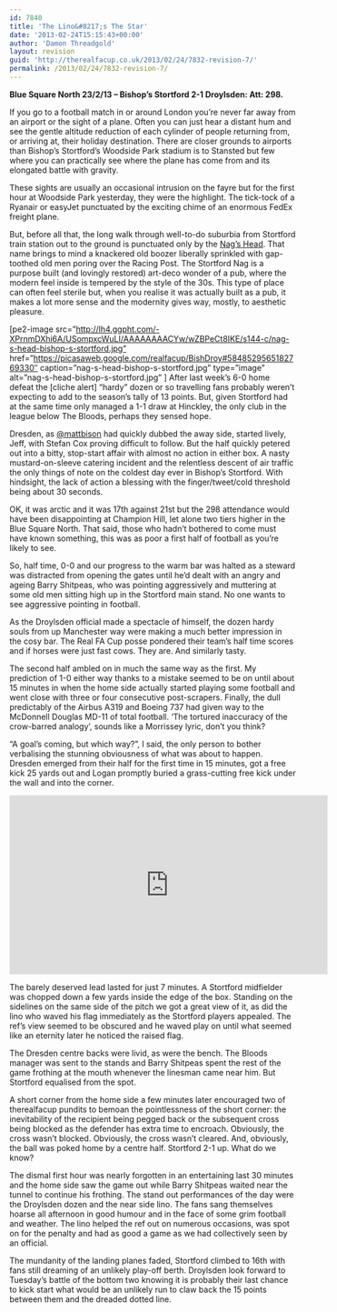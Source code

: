 ```yaml
---
id: 7840
title: 'The Lino&#8217;s The Star'
date: '2013-02-24T15:15:43+00:00'
author: 'Damon Threadgold'
layout: revision
guid: 'http://therealfacup.co.uk/2013/02/24/7832-revision-7/'
permalink: /2013/02/24/7832-revision-7/
---
```


**Blue Square North 23/2/13 – Bishop’s Stortford 2-1 Droylsden: Att: 298.**

If you go to a football match in or around London you’re never far away from an airport or the sight of a plane. Often you can just hear a distant hum and see the gentle altitude reduction of each cylinder of people returning from, or arriving at, their holiday destination. There are closer grounds to airports than Bishop’s Stortford’s Woodside Park stadium is to Stansted but few where you can practically see where the plane has come from and its elongated battle with gravity.

These sights are usually an occasional intrusion on the fayre but for the first hour at Woodside Park yesterday, they were the highlight. The tick-tock of a Ryanair or easyJet punctuated by the exciting chime of an enormous FedEx freight plane.

But, before all that, the long walk through well-to-do suburbia from Stortford train station out to the ground is punctuated only by the [Nag’s Head](http://www.stortfordhistory.co.uk/guide10/brooke_gardens.html). That name brings to mind a knackered old boozer liberally sprinkled with gap-toothed old men poring over the Racing Post. The Stortford Nag is a purpose built (and lovingly restored) art-deco wonder of a pub, where the modern feel inside is tempered by the style of the 30s. This type of place can often feel sterile but, when you realise it was actually built as a pub, it makes a lot more sense and the modernity gives way, mostly, to aesthetic pleasure.

\[pe2-image src=”http://lh4.ggpht.com/-XPrnmDXhi6A/USompxcWuLI/AAAAAAAACYw/wZBPeCt8IKE/s144-c/nag-s-head-bishop-s-stortford.jpg” href=”https://picasaweb.google.com/realfacup/BishDroy#5848529565182769330″ caption=”nag-s-head-bishop-s-stortford.jpg” type=”image” alt=”nag-s-head-bishop-s-stortford.jpg” \] After last week’s 6-0 home defeat the \[cliche alert\] “hardy” dozen or so travelling fans probably weren’t expecting to add to the season’s tally of 13 points. But, given Stortford had at the same time only managed a 1-1 draw at Hinckley, the only club in the league below The Bloods, perhaps they sensed hope.

Dresden, as [@mattbison](https://twitter.com/mattbison) had quickly dubbed the away side, started lively, Jeff, with Stefan Cox proving difficult to follow. But the half quickly petered out into a bitty, stop-start affair with almost no action in either box. A nasty mustard-on-sleeve catering incident and the relentless descent of air traffic the only things of note on the coldest day ever in Bishop’s Stortford. With hindsight, the lack of action a blessing with the finger/tweet/cold threshold being about 30 seconds.

OK, it was arctic and it was 17th against 21st but the 298 attendance would have been disappointing at Champion Hill, let alone two tiers higher in the Blue Square North. That said, those who hadn’t bothered to come must have known something, this was as poor a first half of football as you’re likely to see.

So, half time, 0-0 and our progress to the warm bar was halted as a steward was distracted from opening the gates until he’d dealt with an angry and ageing Barry Shitpeas, who was pointing aggressively and muttering at some old men sitting high up in the Stortford main stand. No one wants to see aggressive pointing in football.

As the Droylsden official made a spectacle of himself, the dozen hardy souls from up Manchester way were making a much better impression in the cosy bar. The Real FA Cup posse pondered their team’s half time scores and if horses were just fast cows. They are. And similarly tasty.

The second half ambled on in much the same way as the first. My prediction of 1-0 either way thanks to a mistake seemed to be on until about 15 minutes in when the home side actually started playing some football and went close with three or four consecutive post-scrapers. Finally, the dull predictably of the Airbus A319 and Boeing 737 had given way to the McDonnell Douglas MD-11 of total football. ‘The tortured inaccuracy of the crow-barred analogy’, sounds like a Morrissey lyric, don’t you think?

“A goal’s coming, but which way?”, I said, the only person to bother verbalising the stunning obviousness of what was about to happen. Dresden emerged from their half for the first time in 15 minutes, got a free kick 25 yards out and Logan promptly buried a grass-cutting free kick under the wall and into the corner.

<iframe allowfullscreen="" frameborder="0" height="315" src="http://www.youtube.com/embed/QEZy7f9ebyk" width="560"></iframe>

The barely deserved lead lasted for just 7 minutes. A Stortford midfielder was chopped down a few yards inside the edge of the box. Standing on the sidelines on the same side of the pitch we got a great view of it, as did the lino who waved his flag immediately as the Stortford players appealed. The ref’s view seemed to be obscured and he waved play on until what seemed like an eternity later he noticed the raised flag.

The Dresden centre backs were livid, as were the bench. The Bloods manager was sent to the stands and Barry Shitpeas spent the rest of the game frothing at the mouth whenever the linesman came near him. But Stortford equalised from the spot.

A short corner from the home side a few minutes later encouraged two of therealfacup pundits to bemoan the pointlessness of the short corner: the inevitability of the recipient being pegged back or the subsequent cross being blocked as the defender has extra time to encroach. Obviously, the cross wasn’t blocked. Obviously, the cross wasn’t cleared. And, obviously, the ball was poked home by a centre half. Stortford 2-1 up. What do we know?

The dismal first hour was nearly forgotten in an entertaining last 30 minutes and the home side saw the game out while Barry Shitpeas waited near the tunnel to continue his frothing. The stand out performances of the day were the Droylsden dozen and the near side lino. The fans sang themselves hoarse all afternoon in good humour and in the face of some grim football and weather. The lino helped the ref out on numerous occasions, was spot on for the penalty and had as good a game as we had collectively seen by an official.

The mundanity of the landing planes faded, Stortford climbed to 16th with fans still dreaming of an unlikely play-off berth. Droylsden look forward to Tuesday’s battle of the bottom two knowing it is probably their last chance to kick start what would be an unlikely run to claw back the 15 points between them and the dreaded dotted line.